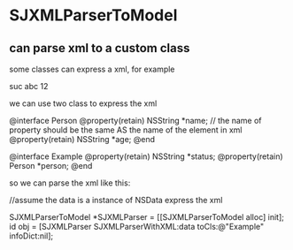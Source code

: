 SJXMLParserToModel
====
can parse xml to a custom class
-----

some classes can express a xml, for example

<root>
    <status>suc</status>
    <person>
        <name>abc</name>
        <age>12</age>
    </person>
</root>

we can use two class to express the xml 

@interface Person
@property(retain) NSString *name; // the name of property should be the same AS the name of the element in xml
@property(retain) NSString *age;
@end
 
@interface Example
@property(retain) NSString *status;
@property(retain) Person   *person;
@end


so we can parse the xml like this:
  
//assume the data is a instance of NSData express the xml

SJXMLParserToModel *SJXMLParser = [[SJXMLParserToModel alloc] init];
id obj =  [SJXMLParser SJXMLParserWithXML:data toCls:@"Example" infoDict:nil];
